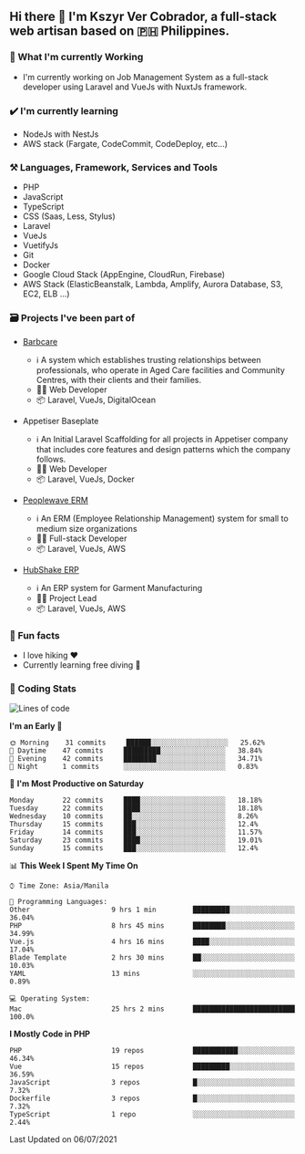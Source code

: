 ## Hi there 👋 I'm Kszyr Ver Cobrador, a full-stack web artisan based on 🇵🇭 Philippines.

### 🚀 What I'm currently Working

- I'm currently working on Job Management System as a full-stack developer using Laravel and VueJs with NuxtJs framework.

### ✔️ I'm currently learning

- NodeJs with NestJs
- AWS stack (Fargate, CodeCommit, CodeDeploy, etc...)

### ⚒️ Languages, Framework, Services and Tools
- PHP
- JavaScript
- TypeScript
- CSS (Saas, Less, Stylus)
- Laravel
- VueJs
- VuetifyJs
- Git
- Docker
- Google Cloud Stack (AppEngine, CloudRun, Firebase)
- AWS Stack (ElasticBeanstalk, Lambda, Amplify, Aurora Database, S3, EC2, ELB ...)


### 🗃 Projects I've been part of

- <a href="https://appetiser.com.au/portfolio/barbcare" target="_blank">Barbcare</a>

  - ℹ️ A system which establishes trusting relationships between professionals, who operate in Aged Care facilities and Community Centres, with their clients and their families.
  - 👨‍💻 Web Developer
  - 📦 Laravel, VueJs, DigitalOcean

- Appetiser Baseplate

  - ℹ️ An Initial Laravel Scaffolding for all projects in Appetiser company that includes core features and design patterns which the company follows.
  - 👨‍💻 Web Developer
  - 📦 Laravel, VueJs, Docker

- <a href="https://peoplewave.co" target="_blank">Peoplewave ERM</a>

  - ℹ️ An ERM (Employee Relationship Management) system for small to medium size organizations
  - 👨‍💻 Full-stack Developer
  - 📦 Laravel, VueJs, AWS

- <a href="https://www.posbang.com/garment-erp" target="_blank">HubShake ERP</a>

  - ℹ️ An ERP system for Garment Manufacturing
  - 👨‍💻 Project Lead
  - 📦 Laravel, VueJs, AWS

### 🌴 Fun facts

- I love hiking ❤️
- Currently learning free diving 🥽

### 🌟 Coding Stats

<!-- WakaTime Stats -->

<!--START_SECTION:waka-->
![Lines of code](https://img.shields.io/badge/From%20Hello%20World%20I%27ve%20Written-489371%20lines%20of%20code-blue)

**I'm an Early 🐤** 

```text
🌞 Morning    31 commits     ██████░░░░░░░░░░░░░░░░░░░   25.62% 
🌆 Daytime    47 commits     █████████░░░░░░░░░░░░░░░░   38.84% 
🌃 Evening    42 commits     ████████░░░░░░░░░░░░░░░░░   34.71% 
🌙 Night      1 commits      ░░░░░░░░░░░░░░░░░░░░░░░░░   0.83%

```
📅 **I'm Most Productive on Saturday** 

```text
Monday       22 commits     ████░░░░░░░░░░░░░░░░░░░░░   18.18% 
Tuesday      22 commits     ████░░░░░░░░░░░░░░░░░░░░░   18.18% 
Wednesday    10 commits     ██░░░░░░░░░░░░░░░░░░░░░░░   8.26% 
Thursday     15 commits     ███░░░░░░░░░░░░░░░░░░░░░░   12.4% 
Friday       14 commits     ███░░░░░░░░░░░░░░░░░░░░░░   11.57% 
Saturday     23 commits     ████░░░░░░░░░░░░░░░░░░░░░   19.01% 
Sunday       15 commits     ███░░░░░░░░░░░░░░░░░░░░░░   12.4%

```


📊 **This Week I Spent My Time On** 

```text
⌚︎ Time Zone: Asia/Manila

💬 Programming Languages: 
Other                    9 hrs 1 min         █████████░░░░░░░░░░░░░░░░   36.04% 
PHP                      8 hrs 45 mins       ████████░░░░░░░░░░░░░░░░░   34.99% 
Vue.js                   4 hrs 16 mins       ████░░░░░░░░░░░░░░░░░░░░░   17.04% 
Blade Template           2 hrs 30 mins       ██░░░░░░░░░░░░░░░░░░░░░░░   10.03% 
YAML                     13 mins             ░░░░░░░░░░░░░░░░░░░░░░░░░   0.89%

💻 Operating System: 
Mac                      25 hrs 2 mins       █████████████████████████   100.0%

```

**I Mostly Code in PHP** 

```text
PHP                      19 repos            ███████████░░░░░░░░░░░░░░   46.34% 
Vue                      15 repos            █████████░░░░░░░░░░░░░░░░   36.59% 
JavaScript               3 repos             █░░░░░░░░░░░░░░░░░░░░░░░░   7.32% 
Dockerfile               3 repos             █░░░░░░░░░░░░░░░░░░░░░░░░   7.32% 
TypeScript               1 repo              ░░░░░░░░░░░░░░░░░░░░░░░░░   2.44%

```



 Last Updated on 06/07/2021
<!--END_SECTION:waka-->

